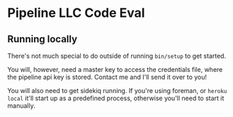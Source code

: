 # Pipeline LLC Code Eval 

## Running locally
There's not much special to do outside of running `bin/setup` to get started.

You will, however, need a master key to access the credentials file, where the pipeline api key is stored. Contact me and I'll send it over to you!

You will also need to get sidekiq running. If you're using foreman, or `heroku local` it'll start up as a predefined process, otherwise you'll need to start it manually.
